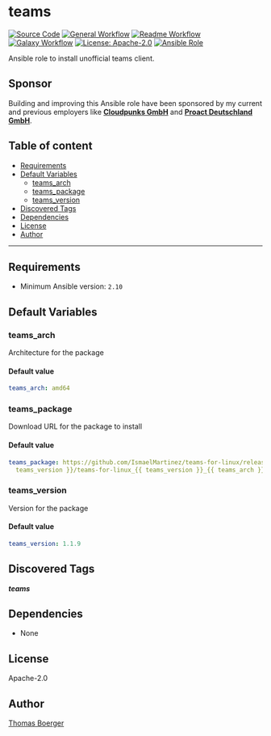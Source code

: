 # teams

[![Source Code](https://img.shields.io/badge/github-source%20code-blue?logo=github&amp;logoColor=white)](https://github.com/rolehippie/teams)
[![General Workflow](https://github.com/rolehippie/teams/actions/workflows/general.yml/badge.svg)](https://github.com/rolehippie/teams/actions/workflows/general.yml)
[![Readme Workflow](https://github.com/rolehippie/teams/actions/workflows/readme.yml/badge.svg)](https://github.com/rolehippie/teams/actions/workflows/readme.yml)
[![Galaxy Workflow](https://github.com/rolehippie/teams/actions/workflows/galaxy.yml/badge.svg)](https://github.com/rolehippie/teams/actions/workflows/galaxy.yml)
[![License: Apache-2.0](https://img.shields.io/github/license/rolehippie/teams)](https://github.com/rolehippie/teams/blob/master/LICENSE)
[![Ansible Role](https://img.shields.io/badge/role-rolehippie.teams-blue)](https://galaxy.ansible.com/rolehippie/teams)

Ansible role to install unofficial teams client.

## Sponsor

Building and improving this Ansible role have been sponsored by my current and previous employers like **[Cloudpunks GmbH](https://cloudpunks.de)** and **[Proact Deutschland GmbH](https://www.proact.eu)**.

## Table of content

- [Requirements](#requirements)
- [Default Variables](#default-variables)
  - [teams_arch](#teams_arch)
  - [teams_package](#teams_package)
  - [teams_version](#teams_version)
- [Discovered Tags](#discovered-tags)
- [Dependencies](#dependencies)
- [License](#license)
- [Author](#author)

---

## Requirements

- Minimum Ansible version: `2.10`


## Default Variables

### teams_arch

Architecture for the package

#### Default value

```YAML
teams_arch: amd64
```

### teams_package

Download URL for the package to install

#### Default value

```YAML
teams_package: https://github.com/IsmaelMartinez/teams-for-linux/releases/download/v{{
  teams_version }}/teams-for-linux_{{ teams_version }}_{{ teams_arch }}.deb
```

### teams_version

Version for the package

#### Default value

```YAML
teams_version: 1.1.9
```

## Discovered Tags

**_teams_**


## Dependencies

- None

## License

Apache-2.0

## Author

[Thomas Boerger](https://github.com/tboerger)
